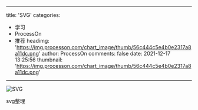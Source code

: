 
---
title: 'SVG'
categories: 
 - 学习
 - ProcessOn
 - 推荐
headimg: 'https://img.processon.com/chart_image/thumb/56c444c5e4b0e2317a8a11dc.png'
author: ProcessOn
comments: false
date: 2021-12-17 13:25:56
thumbnail: 'https://img.processon.com/chart_image/thumb/56c444c5e4b0e2317a8a11dc.png'
---

<div>   
<img class="thumb" alt="SVG" src="https://img.processon.com/chart_image/thumb/56c444c5e4b0e2317a8a11dc.png" referrerpolicy="no-referrer">
<p>svg整理</p>  
</div>
            